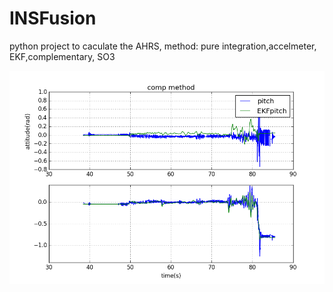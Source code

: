 # INSFusion
python project to caculate the AHRS, method: pure integration,accelmeter, EKF,complementary, SO3

![Image text](https://github.com/akstuki/INSFusion/blob/master/img/com.png)